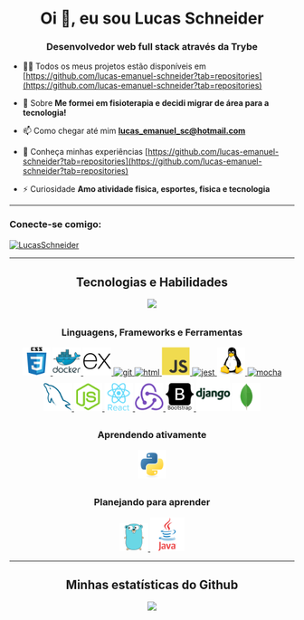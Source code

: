<h1 align="center">Oi 👋, eu sou Lucas Schneider</h1>
<h3 align="center">Desenvolvedor web full stack através da Trybe</h3>

- 👨‍💻 Todos os meus projetos estão disponíveis em [https://github.com/lucas-emanuel-schneider?tab=repositories](https://github.com/lucas-emanuel-schneider?tab=repositories)

- 💬 Sobre **Me formei em fisioterapia e decidi migrar de área para a tecnologia!**

- 📫 Como chegar até mim **lucas_emanuel_sc@hotmail.com**

- 📄 Conheça minhas experiências [https://github.com/lucas-emanuel-schneider?tab=repositories](https://github.com/lucas-emanuel-schneider?tab=repositories)

- ⚡ Curiosidade **Amo atividade fisica, esportes, fisica e tecnologia**

----

<h3 align="left">Conecte-se comigo:</h3>
<p align="left">
<a href="https://www.linkedin.com/in/lucasemanuelschneider" target="blank"><img align="center" src="https://raw.githubusercontent.com/rahuldkjain/github-profile-readme-generator/master/src/images/icons/Social/linked-in-alt.svg" alt="LucasSchneider" height="30" width="40" /></a>

----
<h2 align="center">Tecnologias e Habilidades</h2>
<div align="center">
  <a href="https://github.com/lucas-emanuel-schneider?tab=repositories">
    <img src="https://github-readme-stats.vercel.app/api/top-langs/?username=lucas-emanuel-schneider&theme=aura&layout=compact&card_width=540&langs_count=10" />
  </a>
</div>

<h2></h2>

<h3 align="center">Linguagens, Frameworks e Ferramentas</h3>
<div align="center"> 
  <a href="https://www.w3schools.com/css/" target="_blank" rel="noreferrer"> <img src="https://raw.githubusercontent.com/devicons/devicon/master/icons/css3/css3-original-wordmark.svg" alt="css3" width="50" height="50"/> </a> <a href="https://www.docker.com/" target="_blank" rel="noreferrer"> <img src="https://raw.githubusercontent.com/devicons/devicon/master/icons/docker/docker-original-wordmark.svg" alt="docker" width="50" height="50"/> </a> <a href="https://expressjs.com" target="_blank" rel="noreferrer"> <img src="https://raw.githubusercontent.com/devicons/devicon/master/icons/express/express-original.svg" alt="express" width="50" height="50"/> </a> <a href="https://git-scm.com/" target="_blank" rel="noreferrer"> <img src="https://www.vectorlogo.zone/logos/git-scm/git-scm-icon.svg" alt="git" width="50" height="50"/> </a> <a href="https://www.w3.org/html/" target="_blank" rel="noreferrer"> <img src="./images/html.svg" alt="html" width="70" height="70"/> </a> <a href="https://developer.mozilla.org/en-US/docs/Web/JavaScript" target="_blank" rel="noreferrer"> <img src="https://raw.githubusercontent.com/devicons/devicon/master/icons/javascript/javascript-original.svg" alt="javascript" width="50" height="50"/> </a> <a href="https://jestjs.io" target="_blank" rel="noreferrer"> <img src="https://www.vectorlogo.zone/logos/jestjsio/jestjsio-icon.svg" alt="jest" width="50" height="50"/> </a> <a href="https://www.linux.org/" target="_blank" rel="noreferrer"> <img src="https://raw.githubusercontent.com/devicons/devicon/master/icons/linux/linux-original.svg" alt="linux" width="50" height="50"/> </a> <a href="https://mochajs.org" target="_blank" rel="noreferrer"> <img src="https://www.vectorlogo.zone/logos/mochajs/mochajs-icon.svg" alt="mocha" width="50" height="50"/> </a> <a href="https://www.mysql.com/" target="_blank" rel="noreferrer"> <img src="https://raw.githubusercontent.com/devicons/devicon/master/icons/mysql/mysql-original.svg" alt="mysql" width="50" height="50"/> </a> <a href="https://nodejs.org" target="_blank" rel="noreferrer"> <img src="https://raw.githubusercontent.com/devicons/devicon/master/icons/nodejs/nodejs-original.svg" alt="nodejs" width="50" height="50"/> </a> <a href="https://reactjs.org/" target="_blank" rel="noreferrer"> <img src="https://raw.githubusercontent.com/devicons/devicon/master/icons/react/react-original-wordmark.svg" alt="react" width="50" height="50"/> </a> <a href="https://redux.js.org" target="_blank" rel="noreferrer"> <img src="https://raw.githubusercontent.com/devicons/devicon/master/icons/redux/redux-original.svg" alt="redux" width="50" height="50"/> </a> <a href="https://getbootstrap.com" target="_blank" rel="noreferrer"> <img src="https://raw.githubusercontent.com/devicons/devicon/master/icons/bootstrap/bootstrap-plain-wordmark.svg" alt="bootstrap" width="50" height="50"/> </a>
<img src="https://raw.githubusercontent.com/devicons/devicon/master/icons/django/django-plain-wordmark.svg" alt="django" width="60" height="60"/>
  <a href="https://www.mongodb.com/" target="_blank" rel="noreferrer"> <img src="https://raw.githubusercontent.com/devicons/devicon/master/icons/mongodb/mongodb-original.svg" alt="mongodb" width="50" height="50"/> </a>
  
</div>

<h2></h2>

<h3 align="center">Aprendendo ativamente</h3>
<div align="center"> 
 <a href="https://www.python.org" target="_blank" rel="noreferrer"> <img src="https://raw.githubusercontent.com/devicons/devicon/master/icons/python/python-original.svg" alt="python" width="50" height="50"/> </a>
</div>

<h2></h2>

<h3 align="center">Planejando para aprender</h3>
<div align="center"> 
 <a href="https://golang.org" target="_blank" rel="noreferrer"> <img src="https://raw.githubusercontent.com/devicons/devicon/master/icons/go/go-original.svg" alt="go" width="50" height="50"/> </a> 
  <img src="https://raw.githubusercontent.com/devicons/devicon/master/icons/java/java-original-wordmark.svg" alt="java" width="60" height="60"/>
</div>

----
<h2 align="center">Minhas estatísticas do Github</h2>

<div align="center">
  <a href="https://github.com/lucas-emanuel-schneider?tab=repositories">
    <img src="https://github-readme-stats.vercel.app/api?username=lucas-emanuel-schneider&theme=aura&show_icons=true&card_width=540" />
  </a>
</div>

<!-- ![Snake animation](https://github.com/RenanFernandess/RenanFernandess/blob/output/github-contribution-grid-snake.svg) -->
